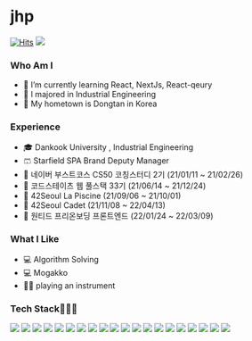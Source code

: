 

<!---
developerjhp/developerjhp is a ✨ special ✨ repository because its `README.md` (this file) appears on your GitHub profile.
You can click the Preview link to take a look at your changes.
---> 
<!-- ![header](https://capsule-render.vercel.app/api?type=waving&color=random&height=300&section=header&text=JinHyunPark&fontSize=90) -->
# jhp
[![Hits](https://hits.seeyoufarm.com/api/count/incr/badge.svg?url=https%3A%2F%2Fgithub.com%2Fdeveloperjhp&count_bg=%23928E8E&title_bg=%23555555&icon=github.svg&icon_color=%23E7E7E7&title=hits&edge_flat=false)](https://hits.seeyoufarm.com)     ![](https://www.codewars.com/users/developerjhp/badges/small)



<!-- # Portfolio  -->
<!-- [![e](https://img.shields.io/badge/Notion-000000?style=for-the-badge&logo=notion&logoColor=white)](https://www.notion.so/bae03824f7cd4ad492276db9a0c39365) -->


### Who Am I
- 🌱 I’m currently learning React, NextJs, React-qeury
- 🥇 I majored in Industrial Engineering
- 🚅 My hometown is Dongtan in Korea

### Experience
- 🎓 Dankook University , Industrial Engineering 
- 🩳 Starfield SPA Brand Deputy Manager
- 🏬 네이버 부스트코스 CS50 코칭스터디 2기 (21/01/11 ~ 21/02/26)
- 🏫 코드스테이츠 웹 풀스택  33기 (21/06/14 ~ 21/12/24)
- 🏢 42Seoul La Piscine (21/09/06 ~ 21/10/01)
- 🏪 42Seoul Cadet (21/11/08 ~ 22/04/13)
- 🏤 원티드 프리온보딩 프론트엔드 (22/01/24 ~ 22/03/09)

<!-- [![developerjhp's 42 stats](https://badge42.herokuapp.com/api/stats/jinhyupa?privacyEmail=true)](https://github.com/JaeSeoKim/badge42) -->

<!-- - 🏬 Code States               -->

### What I Like
- 💻 Algorithm Solving
- 💻 Mogakko
- 🎸🎹 playing an instrument
<h3 > Tech Stack👨🏻‍💻</h3>


<img src="https://img.shields.io/badge/HTML-E34F26?style=flat-square&logo=html5&logoColor=white"> <img src="https://img.shields.io/badge/CSS-1572B6?style=flat-square&logo=css3&logoColor=white"> <img src="https://img.shields.io/badge/Javascript-F7DF1E?style=style=flat-square&logo=javascript&logoColor=black"/> <img src="https://img.shields.io/badge/TypeScript-007ACC?style=flat-square&logo=typescript&logoColor=white" /> <img src="https://img.shields.io/badge/React-%2335495e?style=flat-square&logo=react&logoColor=%2361DAFB"/> <img src="https://img.shields.io/badge/React_Router-CA4245?style=flat-square&logo=react-router&logoColor=white"> <img src="https://img.shields.io/badge/redux-%23593d88.svg?style=flat-squaree&logo=redux&logoColor=white"/> 
<img src="https://img.shields.io/badge/styled--components-DB7093.svg?style=flat-square&logo=styled-components&logoColor=white"/> <img src="https://img.shields.io/badge/storybook-FF4785?style=flat-square&logo=storybook&logoColor=white"> <img src="https://img.shields.io/badge/Figma-F24E1E?style=flat-square&logo=figma&logoColor=white"> <img src="https://img.shields.io/badge/express.js-%23404d59.svg?style=flat-squaree&logo=express.js&logoColor=white"/> <img src="https://img.shields.io/badge/Node.js-339933?style=flat-square&logo=Node.js&logoColor=white"/>
<img src="https://img.shields.io/badge/C-%2300599C.svg?style=flat-squaree&logo=c&logoColor=white"/> <img src="https://img.shields.io/badge/MySQL-4479A1?style=flat-square&logo=MySQL&logoColor=white"/> <img src="https://img.shields.io/badge/MongoDB-4EA94B?style=flat-square&logo=mongodb&logoColor=white"> <img src="https://img.shields.io/badge/Sequelize-52B0E7?style=flat-square&logo=Sequelize&logoColor=white"> 
<img src="https://img.shields.io/badge/Docker-2CA5E0?style=flat-square&logo=docker&logoColor=white"> <img src="https://img.shields.io/badge/JWT-000000?style=flat-square&logo=JSON%20web%20tokens&logoColor=white"> <img src="https://img.shields.io/badge/Amazon_AWS-232F3E?style=flat-square&logo=amazon-aws&logoColor=white"> <img src="https://img.shields.io/badge/Arduino-00979D?style=flat-square&logo=Arduino&logoColor=white">

<!-- [![developerjhp's 42 stats](https://badge42.herokuapp.com/api/stats/jinhyupa?privacyEmail=true)](https://github.com/JaeSeoKim/badge42)
 -->
<!-- https://img.shields.io/badge/TypeScript-007ACC?style=for-the-badge&logo=typescript&logoColor=white -->

 



